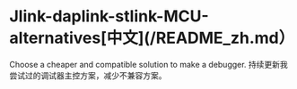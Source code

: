 # Jlink-daplink-stlink-MCU-alternatives[中文](/README_zh.md）
Choose a cheaper and compatible solution to make a debugger. 持续更新我尝试过的调试器主控方案，减少不兼容方案。
